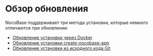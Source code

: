 # Обзор обновления

NocoBase поддерживает три метода установки, которые немного отличаются при обновлении:

- [Обновление установки через Docker](./docker-compose.md)
- [Обновление установки create-nocobase-app](./create-nocobase-app.md)
- [Обновление установки из исходного кода Git](./git-clone.md)